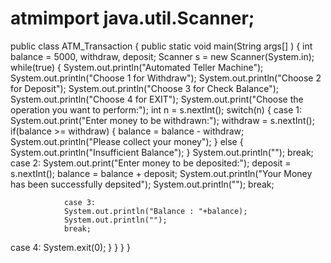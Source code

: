 # atmimport java.util.Scanner;
public class ATM_Transaction
{
    public static void main(String args[] )
    { 
        int balance = 5000, withdraw, deposit;
        Scanner s = new Scanner(System.in);
        while(true)
        {
            System.out.println("Automated Teller Machine");
            System.out.println("Choose 1 for Withdraw");
            System.out.println("Choose 2 for Deposit");
            System.out.println("Choose 3 for Check Balance");
            System.out.println("Choose 4 for EXIT");
            System.out.print("Choose the operation you want to perform:");
            int n = s.nextInt();
            switch(n)
            {
                case 1:
                System.out.print("Enter money to be withdrawn:");
                withdraw = s.nextInt();
                if(balance >= withdraw)
                {
                    balance = balance - withdraw;
                    System.out.println("Please collect your money");
                }
                else
                {
                    System.out.println("Insufficient Balance");
                }
                System.out.println("");
                break;
case 2:
                System.out.print("Enter money to be deposited:");
                deposit = s.nextInt();
                balance = balance + deposit;
                System.out.println("Your Money has been successfully depsited");
                System.out.println("");
                break;
 
                case 3:
                System.out.println("Balance : "+balance);
                System.out.println("");
                break;
case 4:
                System.exit(0);
            }
        }
    }
}
